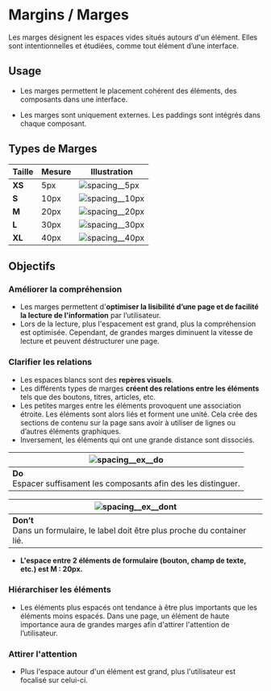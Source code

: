 # Margins / Marges

Les marges désignent les espaces vides situés autours d'un élément.
Elles sont intentionnelles et étudiées, comme tout élément d’une interface.

## Usage

- Les marges permettent le placement cohérent des éléments, des composants dans une interface.

- Les marges sont uniquement externes. Les paddings sont intégrés dans chaque composant.

## Types de Marges

Taille | Mesure | Illustration
------------ | ------------- | ------------- |
**XS** | 5px | ![spacing__5px](components/FOUNDATIONS/Margins/design/spacing__5px.png)
**S** | 10px | ![spacing__10px](components/FOUNDATIONS/Margins/design/spacing__10px.png)
**M** | 20px | ![spacing__20px](components/FOUNDATIONS/Margins/design/spacing__20px.png)
**L** | 30px | ![spacing__30px](components/FOUNDATIONS/Margins/design/spacing__30px.png)
**XL** | 40px | ![spacing__40px](components/FOUNDATIONS/Margins/design/spacing__40px.png)

## Objectifs

### Améliorer la compréhension

- Les marges permettent d'**optimiser la lisibilité d’une page et de facilité la lecture de l'information** par l’utilisateur.
- Lors de la lecture, plus l'espacement est grand, plus la compréhension est optimisée. Cependant, de grandes marges diminuent la vitesse de lecture et peuvent déstructurer une page.

### Clarifier les relations

- Les espaces blancs sont des **repères visuels**.
- Les différents types de marges **créent des relations entre les éléments** tels que des boutons, titres, articles, etc.
- Les petites marges entre les éléments provoquent une association étroite. Les éléments sont alors liés et forment une unité. Cela crée des sections de contenu sur la page sans avoir à utiliser de lignes ou d’autres éléments graphiques.
- Inversement, les éléments qui ont une grande distance sont dissociés.


<div class="do-dont">
 <div class="do">

![spacing__ex__do](components/FOUNDATIONS/Margins/design/spacing__ex__do.png) |
------------ |
**Do** <br/> Espacer suffisament les composants afin des les distinguer. |

 </div>
</div>


<div class="do-dont">
 <div class="dont">

![spacing__ex__dont](components/FOUNDATIONS/Margins/design/spacing__ex__dont.png) |
------------ |
**Don’t** <br/> Dans un formulaire, le label doit être plus proche du container lié. |

 </div>
</div>


- **L'espace entre 2 éléments de formulaire (bouton, champ de texte, etc.) est M : 20px.**

### Hiérarchiser les éléments

- Les éléments plus espacés ont tendance à être plus importants que les éléments moins espacés. Dans une page, un élément de haute importance aura de grandes marges afin d'attirer l'attention de l’utilisateur.

### Attirer l'attention

- Plus l'espace autour d'un élément est grand, plus l'utilisateur est focalisé sur celui-ci.
